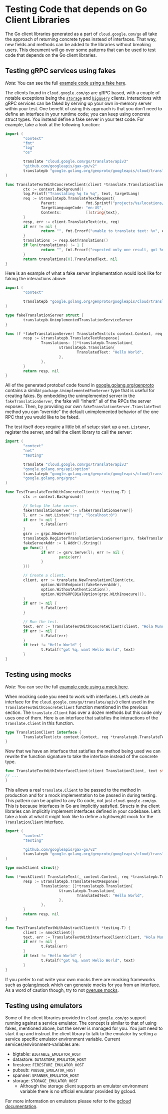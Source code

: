 # Testing Code that depends on Go Client Libraries

The Go client libraries generated as a part of `cloud.google.com/go` all take
the approach of returning concrete types instead of interfaces. That way, new
fields and methods can be added to the libraries without breaking users. This
document will go over some patterns that can be used to test code that depends
on the Go client libraries.

## Testing gRPC services using fakes

*Note*: You can see the full
[example code using a fake here](https://github.com/googleapis/google-cloud-go/tree/main/internal/examples/fake).

The clients found in `cloud.google.com/go` are gRPC based, with a couple of
notable exceptions being the [`storage`](https://pkg.go.dev/cloud.google.com/go/storage)
and [`bigquery`](https://pkg.go.dev/cloud.google.com/go/bigquery) clients.
Interactions with gRPC services can be faked by serving up your own in-memory
server within your test. One benefit of using this approach is that you don’t
need to define an interface in your runtime code; you can keep using
concrete struct types. You instead define a fake server in your test code. For
example, take a look at the following function:

```go
import (
        "context"
        "fmt"
        "log"
        "os"

        translate "cloud.google.com/go/translate/apiv3"
        "github.com/googleapis/gax-go/v2"
        translatepb "google.golang.org/genproto/googleapis/cloud/translate/v3"
)

func TranslateTextWithConcreteClient(client *translate.TranslationClient, text string, targetLang string) (string, error) {
        ctx := context.Background()
        log.Printf("Translating %q to %q", text, targetLang)
        req := &translatepb.TranslateTextRequest{
                Parent:             fmt.Sprintf("projects/%s/locations/global", os.Getenv("GOOGLE_CLOUD_PROJECT")),
                TargetLanguageCode: "en-US",
                Contents:           []string{text},
        }
        resp, err := client.TranslateText(ctx, req)
        if err != nil {
                return "", fmt.Errorf("unable to translate text: %v", err)
        }
        translations := resp.GetTranslations()
        if len(translations) != 1 {
                return "", fmt.Errorf("expected only one result, got %d", len(translations))
        }
        return translations[0].TranslatedText, nil
}
```

Here is an example of what a fake server implementation would look like for
faking the interactions above:

```go
import (
        "context"

        translatepb "google.golang.org/genproto/googleapis/cloud/translate/v3"
)

type fakeTranslationServer struct {
        translatepb.UnimplementedTranslationServiceServer
}

func (f *fakeTranslationServer) TranslateText(ctx context.Context, req *translatepb.TranslateTextRequest) (*translatepb.TranslateTextResponse, error) {
        resp := &translatepb.TranslateTextResponse{
                Translations: []*translatepb.Translation{
                        &translatepb.Translation{
                                TranslatedText: "Hello World",
                        },
                },
        }
        return resp, nil
}
```

All of the generated protobuf code found in [google.golang.org/genproto](https://pkg.go.dev/google.golang.org/genproto)
contains a similar `package.UnimplementedFooServer` type that is useful for
creating fakes. By embedding the unimplemented server in the
`fakeTranslationServer`, the fake will “inherit” all of the RPCs the server
exposes. Then, by providing our own `fakeTranslationServer.TranslateText`
method you can “override” the default unimplemented behavior of the one RPC that
you would like to be faked.

The test itself does require a little bit of setup: start up a `net.Listener`,
register the server, and tell the client library to call the server:

```go
import (
        "context"
        "net"
        "testing"

        translate "cloud.google.com/go/translate/apiv3"
        "google.golang.org/api/option"
        translatepb "google.golang.org/genproto/googleapis/cloud/translate/v3"
        "google.golang.org/grpc"
)

func TestTranslateTextWithConcreteClient(t *testing.T) {
        ctx := context.Background()

        // Setup the fake server.
        fakeTranslationServer := &fakeTranslationServer{}
        l, err := net.Listen("tcp", "localhost:0")
        if err != nil {
                t.Fatal(err)
        }
        gsrv := grpc.NewServer()
        translatepb.RegisterTranslationServiceServer(gsrv, fakeTranslationServer)
        fakeServerAddr := l.Addr().String()
        go func() {
                if err := gsrv.Serve(l); err != nil {
                        panic(err)
                }
        }()

        // Create a client.
        client, err := translate.NewTranslationClient(ctx,
                option.WithEndpoint(fakeServerAddr),
                option.WithoutAuthentication(),
                option.WithGRPCDialOption(grpc.WithInsecure()),
        )
        if err != nil {
                t.Fatal(err)
        }

        // Run the test.
        text, err := TranslateTextWithConcreteClient(client, "Hola Mundo", "en-US")
        if err != nil {
                t.Fatal(err)
        }
        if text != "Hello World" {
                t.Fatalf("got %q, want Hello World", text)
        }
}
```

## Testing using mocks

*Note*: You can see the full
[example code using a mock here](https://github.com/googleapis/google-cloud-go/tree/main/internal/examples/mock).

When mocking code you need to work with interfaces. Let’s create an interface
for the `cloud.google.com/go/translate/apiv3` client used in the
`TranslateTextWithConcreteClient` function mentioned in the previous section.
The `translate.Client` has over a dozen methods but this code only uses one of
them. Here is an interface that satisfies the interactions of the
`translate.Client` in this function.

```go
type TranslationClient interface {
        TranslateText(ctx context.Context, req *translatepb.TranslateTextRequest, opts ...gax.CallOption) (*translatepb.TranslateTextResponse, error)
}
```

Now that we have an interface that satisfies the method being used we can
rewrite the function signature to take the interface instead of the concrete
type.

```go
func TranslateTextWithInterfaceClient(client TranslationClient, text string, targetLang string) (string, error) {
// ...
}
```

This allows a real `translate.Client` to be passed to the method in production
and for a mock implementation to be passed in during testing. This pattern can
be applied to any Go code, not just `cloud.google.com/go`. This is because
interfaces in Go are implicitly satisfied. Structs in the client libraries can
implicitly implement interfaces defined in your codebase. Let’s take a look at
what it might look like to define a lightweight mock for the `TranslationClient`
interface.

```go
import (
        "context"
        "testing"

        "github.com/googleapis/gax-go/v2"
        translatepb "google.golang.org/genproto/googleapis/cloud/translate/v3"
)

type mockClient struct{}

func (*mockClient) TranslateText(_ context.Context, req *translatepb.TranslateTextRequest, opts ...gax.CallOption) (*translatepb.TranslateTextResponse, error) {
        resp := &translatepb.TranslateTextResponse{
                Translations: []*translatepb.Translation{
                        &translatepb.Translation{
                                TranslatedText: "Hello World",
                        },
                },
        }
        return resp, nil
}

func TestTranslateTextWithAbstractClient(t *testing.T) {
        client := &mockClient{}
        text, err := TranslateTextWithInterfaceClient(client, "Hola Mundo", "en-US")
        if err != nil {
                t.Fatal(err)
        }
        if text != "Hello World" {
                t.Fatalf("got %q, want Hello World", text)
        }
}
```

If you prefer to not write your own mocks there are mocking frameworks such as
[golang/mock](https://github.com/golang/mock) which can generate mocks for you
from an interface. As a word of caution though, try to not
[overuse mocks](https://testing.googleblog.com/2013/05/testing-on-toilet-dont-overuse-mocks.html).

## Testing using emulators

Some of the client libraries provided in `cloud.google.com/go` support running
against a service emulator. The concept is similar to that of using fakes,
mentioned above, but the server is managed for you. You just need to start it up
and instruct the client library to talk to the emulator by setting a service
specific emulator environment variable. Current services/environment-variables
are:

- bigtable: `BIGTABLE_EMULATOR_HOST`
- datastore: `DATASTORE_EMULATOR_HOST`
- firestore: `FIRESTORE_EMULATOR_HOST`
- pubsub: `PUBSUB_EMULATOR_HOST`
- spanner: `SPANNER_EMULATOR_HOST`
- storage: `STORAGE_EMULATOR_HOST`
  - Although the storage client supports an emulator environment variable there is no official emulator provided by gcloud.

For more information on emulators please refer to the
[gcloud documentation](https://cloud.google.com/sdk/gcloud/reference/beta/emulators).
